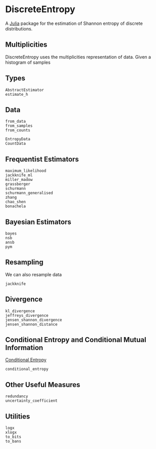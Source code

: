 # DiscreteEntropy

A [Julia](http://julialang.org) package for the estimation of Shannon entropy of discrete distributions.

## Multiplicities
DiscreteEntropy uses the multiplicities representation of data. Given a histogram of samples

## Types
```@docs
AbstractEstimator
estimate_h
```

## Data
```@docs
from_data
from_samples
from_counts

EntropyData
CountData
```

## Frequentist Estimators

```@docs
maximum_likelihood
jackknife_ml
miller_madow
grassberger
schurmann
schurmann_generalised
zhang
chao_shen
bonachela
```

## Bayesian Estimators

```@docs
bayes
nsb
ansb
pym
```

## Resampling
We can also resample data

```@docs
jackknife
```

## Divergence
```@docs
kl_divergence
jeffreys_divergence
jensen_shannon_divergence
jensen_shannon_distance
```

## Conditional Entropy and Conditional Mutual Information
[Conditional Entropy](https://en.wikipedia.org/wiki/Conditional_entropy)
```@docs
conditional_entropy
```

## Other Useful Measures
```@docs
redundancy
uncertainty_coefficient
```

## Utilities

```@docs
logx
xlogx
to_bits
to_bans
```

